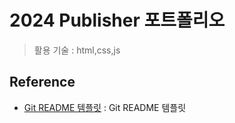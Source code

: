 # 2024 Publisher 포트폴리오  
> 활용 기술 : html,css,js





## Reference
- [Git README 템플릿](https://github.com/ohahohah/readme-template) : Git README 템플릿
